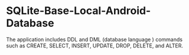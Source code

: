 # SQLite-Base-Local-Android-Database

The application includes DDL and DML (database language ) commands such as CREATE, SELECT, INSERT, UPDATE, DROP, DELETE, and ALTER.
